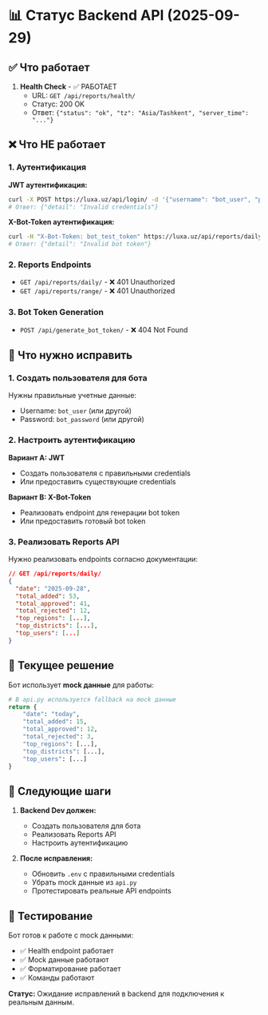 # 📊 Статус Backend API (2025-09-29)

## ✅ Что работает

1. **Health Check** - ✅ РАБОТАЕТ
   - URL: `GET /api/reports/health/`
   - Статус: 200 OK
   - Ответ: `{"status": "ok", "tz": "Asia/Tashkent", "server_time": "..."}`

## ❌ Что НЕ работает

### 1. Аутентификация

**JWT аутентификация:**

```bash
curl -X POST https://luxa.uz/api/login/ -d '{"username": "bot_user", "password": "bot_password"}'
# Ответ: {"detail": "Invalid credentials"}
```

**X-Bot-Token аутентификация:**

```bash
curl -H "X-Bot-Token: bot_test_token" https://luxa.uz/api/reports/daily/
# Ответ: {"detail": "Invalid bot token"}
```

### 2. Reports Endpoints

- `GET /api/reports/daily/` - ❌ 401 Unauthorized
- `GET /api/reports/range/` - ❌ 401 Unauthorized

### 3. Bot Token Generation

- `POST /api/generate_bot_token/` - ❌ 404 Not Found

## 🔧 Что нужно исправить

### 1. Создать пользователя для бота

Нужны правильные учетные данные:

- Username: `bot_user` (или другой)
- Password: `bot_password` (или другой)

### 2. Настроить аутентификацию

**Вариант A: JWT**

- Создать пользователя с правильными credentials
- Или предоставить существующие credentials

**Вариант B: X-Bot-Token**

- Реализовать endpoint для генерации bot token
- Или предоставить готовый bot token

### 3. Реализовать Reports API

Нужно реализовать endpoints согласно документации:

```json
// GET /api/reports/daily/
{
  "date": "2025-09-28",
  "total_added": 53,
  "total_approved": 41,
  "total_rejected": 12,
  "top_regions": [...],
  "top_districts": [...],
  "top_users": [...]
}
```

## 🚀 Текущее решение

Бот использует **mock данные** для работы:

```python
# В api.py используется fallback на mock данные
return {
    "date": "today",
    "total_added": 15,
    "total_approved": 12,
    "total_rejected": 3,
    "top_regions": [...],
    "top_districts": [...],
    "top_users": [...]
}
```

## 📝 Следующие шаги

1. **Backend Dev должен:**

   - Создать пользователя для бота
   - Реализовать Reports API
   - Настроить аутентификацию

2. **После исправления:**
   - Обновить `.env` с правильными credentials
   - Убрать mock данные из `api.py`
   - Протестировать реальные API endpoints

## 🧪 Тестирование

Бот готов к работе с mock данными:

- ✅ Health endpoint работает
- ✅ Mock данные работают
- ✅ Форматирование работает
- ✅ Команды работают

**Статус:** Ожидание исправлений в backend для подключения к реальным данным.
